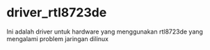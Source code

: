 # driver_rtl8723de
Ini adalah driver untuk hardware yang menggunakan rtl8723de yang mengalami problem jaringan dilinux 
